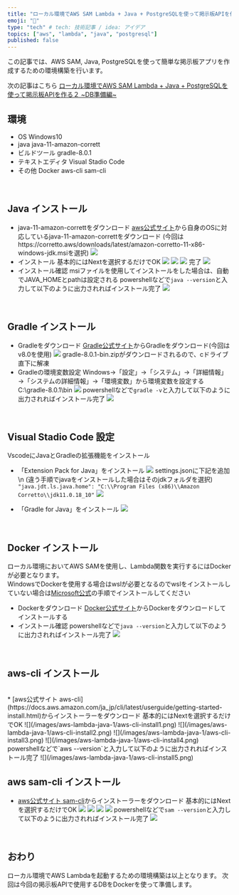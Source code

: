 ```yaml
---
title: "ローカル環境でAWS SAM Lambda + Java + PostgreSQLを使って掲示板APIを作る１ ~環境構築編~"
emoji: "🔧"
type: "tech" # tech: 技術記事 / idea: アイデア
topics: ["aws", "lambda", "java", "postgresql"]
published: false
---
```


この記事では、AWS SAM, Java, PostgreSQLを使って簡単な掲示板アプリを作成するための環境構築を行います。

次の記事はこちら
[ローカル環境でAWS SAM Lambda + Java + PostgreSQLを使って掲示板APIを作る２ ~DB準備編~](https://docs.aws.amazon.com/corretto/latest/corretto-11-ug/downloads-list.html)

## 環境
* OS
Windows10
* java
java-11-amazon-corrett
* ビルドツール
gradle-8.0.1
* テキストエディタ
Visual Stadio Code
* その他
Docker
aws-cli
sam-cli
<br>

## Java インストール
* java-11-amazon-correttをダウンロード
[aws公式サイト](https://docs.aws.amazon.com/corretto/latest/corretto-11-ug/downloads-list.html)から自身のOSに対応しているjava-11-amazon-correttをダウンロード
(今回はhttps://corretto.aws/downloads/latest/amazon-corretto-11-x86-windows-jdk.msiを選択)
![](/images/aws-lambda-java-1/java-11-download.png)
* インストール
基本的にはNextを選択するだけでOK
![](/images/aws-lambda-java-1/java-11-install1.png)
![](/images/aws-lambda-java-1/java-11-install2.png)
![](/images/aws-lambda-java-1/java-11-install3.png)
完了
![](/images/aws-lambda-java-1/java-11-install4.png)
* インストール確認
msiファイルを使用してインストールをした場合は、自動でJAVA_HOMEとpathは設定される
powershellなどで`java --version`と入力して以下のように出力されればインストール完了
![](/images/aws-lambda-java-1/java-11-install5.png)
<br>

## Gradle インストール
* Gradleをダウンロード
[Gradle公式サイト](https://gradle.org/releases/)からGradleをダウンロード(今回はv8.0を使用)
![](/images/aws-lambda-java-1/gradle-install.png)
gradle-8.0.1-bin.zipがダウンロードされるので、cドライブ直下に解凍
* Gradleの環境変数設定
Windows→「設定」→「システム」→「詳細情報」→「システムの詳細情報」→「環境変数」から環境変数を設定する
C:\gradle-8.0.1\bin
![](/images/aws-lambda-java-1/gradle-install2.png)
powershellなどで`gradle -v`と入力して以下のように出力されればインストール完了
![](/images/aws-lambda-java-1/gradle-install3.png)
<br>

## Visual Stadio Code 設定
VscodeにJavaとGradleの拡張機能をインストール
* 「Extension Pack for Java」をインストール
![](/images/aws-lambda-java-1/vscode-setting1.png)
settings.jsonに下記を追加\n
(違う手順でjavaをインストールした場合はそのjdkフォルダを選択)
```"java.jdt.ls.java.home": "C:\\Program Files (x86)\\Amazon Corretto\\jdk11.0.18_10"```
![](/images/aws-lambda-java-1/vscode-setting3.png)

* 「Gradle for Java」をインストール
![](/images/aws-lambda-java-1/vscode-setting2.png)
<br>

## Docker インストール
ローカル環境においてAWS SAMを使用し、Lambda関数を実行するにはDockerが必要となります。
<br />
WindowsでDockerを使用する場合はwslが必要となるのでwslをインストールしていない場合は[Microsoft公式](https://learn.microsoft.com/ja-jp/windows/wsl/install)の手順でインストールしてください
* Dockerをダウンロード
[Docker公式サイト](https://www.docker.com/)からDockerをダウンロードしてインストールする
* インストール確認
powershellなどで`java --version`と入力して以下のように出力されればインストール完了
![](/images/aws-lambda-java-1/java-11-install5.png)
<br>

## aws-cli インストール
<br />
* [aws公式サイト aws-cli](https://docs.aws.amazon.com/ja_jp/cli/latest/userguide/getting-started-install.html)からインストーラーをダウンロード
基本的にはNextを選択するだけでOK
![](/images/aws-lambda-java-1/aws-cli-install1.png)
![](/images/aws-lambda-java-1/aws-cli-install2.png)
![](/images/aws-lambda-java-1/aws-cli-install3.png)
![](/images/aws-lambda-java-1/aws-cli-install4.png)
powershellなどで`aws --version`と入力して以下のように出力されればインストール完了
![](/images/aws-lambda-java-1/aws-cli-install5.png)
<br>

## aws sam-cli インストール
* [aws公式サイト sam-cli](https://docs.aws.amazon.com/ja_jp/serverless-application-model/latest/developerguide/install-sam-cli.html)からインストーラーをダウンロード
基本的にはNextを選択するだけでOK
![](/images/aws-lambda-java-1/sam-cli-install1.png)
![](/images/aws-lambda-java-1/sam-cli-install2.png)
![](/images/aws-lambda-java-1/sam-cli-install3.png)
![](/images/aws-lambda-java-1/sam-cli-install4.png)
powershellなどで`sam --version`と入力して以下のように出力されればインストール完了
![](/images/aws-lambda-java-1/sam-cli-install5.png)
<br>

## おわり
ローカル環境でAWS Lambdaを起動するための環境構築は以上となります。
次回は今回の掲示板APIで使用するDBをDockerを使って準備します。
<br>
